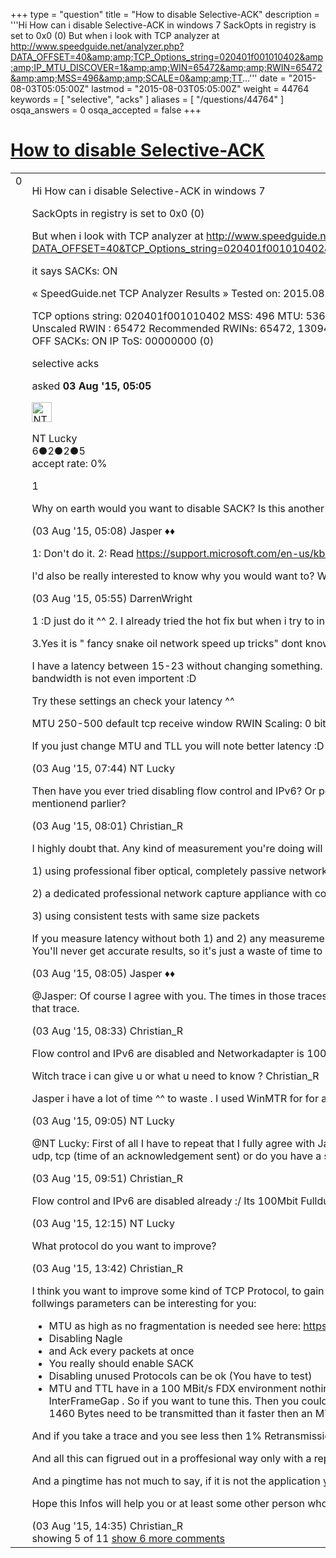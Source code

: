 +++
type = "question"
title = "How to disable Selective-ACK"
description = '''Hi How can i disable Selective-ACK in windows 7 SackOpts in registry is set to 0x0 (0)  But when i look with TCP analyzer at http://www.speedguide.net/analyzer.php?DATA_OFFSET=40&amp;amp;TCP_Options_string=020401f001010402&amp;amp;IP_MTU_DISCOVER=1&amp;amp;WIN=65472&amp;amp;RWIN=65472&amp;amp;MSS=496&amp;amp;SCALE=0&amp;amp;TT...'''
date = "2015-08-03T05:05:00Z"
lastmod = "2015-08-03T05:05:00Z"
weight = 44764
keywords = [ "selective", "acks" ]
aliases = [ "/questions/44764" ]
osqa_answers = 0
osqa_accepted = false
+++

<div class="headNormal">

# [How to disable Selective-ACK](/questions/44764/how-to-disable-selective-ack)

</div>

<div id="main-body">

<div id="askform">

<table id="question-table" style="width:100%;"><colgroup><col style="width: 50%" /><col style="width: 50%" /></colgroup><tbody><tr class="odd"><td style="width: 30px; vertical-align: top"><div class="vote-buttons"><div id="post-44764-score" class="post-score" title="current number of votes">0</div><div id="favorite-count" class="favorite-count"></div></div></td><td><div id="item-right"><div class="question-body"><p>Hi How can i disable Selective-ACK in windows 7</p><p>SackOpts in registry is set to 0x0 (0)</p><p>But when i look with TCP analyzer at <a href="http://www.speedguide.net/analyzer.php?DATA_OFFSET=40&amp;TCP_Options_string=020401f001010402&amp;IP_MTU_DISCOVER=1&amp;WIN=65472&amp;RWIN=65472&amp;MSS=496&amp;SCALE=0&amp;TTL=48&amp;TSOPT=0&amp;SACK_PERM=1&amp;IP_TOS=0&amp;IP=79.223.15.71&amp;timestamp=1438603387">http://www.speedguide.net/analyzer.php?DATA_OFFSET=40&amp;TCP_Options_string=020401f001010402&amp;IP_MTU_DISCOVER=1&amp;WIN=65472&amp;RWIN=65472&amp;MSS=496&amp;SCALE=0&amp;TTL=48&amp;TSOPT=0&amp;SACK_PERM=1&amp;IP_TOS=0&amp;IP=79.223.15.71&amp;timestamp=1438603387</a></p><p>it says SACKs: ON</p><p>« SpeedGuide.net TCP Analyzer Results » Tested on: 2015.08.03 08:03 IP address: 79.223.xx.xx Client OS/browser: Windows 7 (Firefox 39.0)</p><p>TCP options string: 020401f001010402 MSS: 496 MTU: 536 TCP Window: 65472 (multiple of MSS) RWIN Scaling: 0 bits<br />
Unscaled RWIN : 65472 Recommended RWINs: 65472, 130944, 261888, 523776, 1047552 BDP limit (200ms): 2619kbps (327KBytes/s) BDP limit (500ms): 1048kbps (131KBytes/s) MTU Discovery: ON TTL: 48 Timestamps: OFF SACKs: ON IP ToS: 00000000 (0)</p></div><div id="question-tags" class="tags-container tags">selective acks</div><div id="question-controls" class="post-controls"></div><div class="post-update-info-container"><div class="post-update-info post-update-info-user"><p>asked <strong>03 Aug '15, 05:05</strong></p><img src="https://secure.gravatar.com/avatar/1f25e40fe3edb178d2c184618e84490c?s=32&amp;d=identicon&amp;r=g" class="gravatar" width="32" height="32" alt="NT%20Lucky&#39;s gravatar image" /><p>NT Lucky<br />
<span class="score" title="6 reputation points">6</span><span title="2 badges"><span class="badge1">●</span><span class="badgecount">2</span></span><span title="2 badges"><span class="silver">●</span><span class="badgecount">2</span></span><span title="5 badges"><span class="bronze">●</span><span class="badgecount">5</span></span><br />
<span class="accept_rate" title="Rate of the user&#39;s accepted answers">accept rate:</span> <span title="NT Lucky has no accepted answers">0%</span> </br></p></div></div><div id="comments-container-44764" class="comments-container"><span id="44765"></span><div id="comment-44765" class="comment"><div id="post-44765-score" class="comment-score">1</div><div class="comment-text"><p>Why on earth would you want to disable SACK? Is this another of those fancy snake oil network speed up tricks? :-)</p></div><div id="comment-44765-info" class="comment-info"><span class="comment-age">(03 Aug '15, 05:08)</span> Jasper ♦♦</div></div><span id="44770"></span><div id="comment-44770" class="comment"><div id="post-44770-score" class="comment-score"></div><div class="comment-text"><p>1: Don't do it. 2: Read <a href="https://support.microsoft.com/en-us/kb/2525390,">https://support.microsoft.com/en-us/kb/2525390,</a> it may be the reason.</p><p>I'd also be really interested to know why you would want to? With a link to Info, if you have one please.</p></div><div id="comment-44770-info" class="comment-info"><span class="comment-age">(03 Aug '15, 05:55)</span> DarrenWright</div></div><span id="44783"></span><div id="comment-44783" class="comment"><div id="post-44783-score" class="comment-score"></div><div class="comment-text"><p>1 :D just do it ^^ 2. I already tried the hot fix but when i try to install it it says "This update is not intended for your computer" :/ F... Windows 7 , xp was so nice ^^</p><p>3.Yes it is " fancy snake oil network speed up tricks" dont know what it means but i cann imagine :D</p><p>I have a latency between 15-23 without changing something. After changes 7-15 latency on 2 pc with windows XP Sp3 and i want to get windows 7 working with same settings .I have no Packet loss or something else .And for me bandwidth is not even importent :D</p><p>Try these settings an check your latency ^^</p><p>MTU 250-500 default tcp receive window RWIN Scaling: 0 bits SACKs: off TTL: 64 TcpMaxDupAcks 0 TcpAckFrequency 1 TcpNodelay =1 TcpDel/AckTicks 0</p><p>If you just change MTU and TLL you will note better latency :D</p></div><div id="comment-44783-info" class="comment-info"><span class="comment-age">(03 Aug '15, 07:44)</span> NT Lucky</div></div><span id="44785"></span><div id="comment-44785" class="comment"><div id="post-44785-score" class="comment-score"></div><div class="comment-text"><p>Then have you ever tried disabling flow control and IPv6? Or perhaps you can provide a trace so with a little bit of luck the root cause can be seen there. Or you really have an halfduplex network or at least an duplex mismatch as I mentionend parlier?</p></div><div id="comment-44785-info" class="comment-info"><span class="comment-age">(03 Aug '15, 08:01)</span> Christian_R</div></div><span id="44786"></span><div id="comment-44786" class="comment"><div id="post-44786-score" class="comment-score"></div><div class="comment-text"><p>I highly doubt that. Any kind of measurement you're doing will be heavily biased except you're</p><p>1) using professional fiber optical, completely passive network taps</p><p>2) a dedicated professional network capture appliance with confirmed ns timestamp resolution.</p><p>3) using consistent tests with same size packets</p><p>If you measure latency without both 1) and 2) any measurements are not trustworthy. This may sound tough, but forget measurements taken on a normal PC, especially if it's the same PC you're running a client/game software on. You'll never get accurate results, so it's just a waste of time to do that ;-)</p></div><div id="comment-44786-info" class="comment-info"><span class="comment-age">(03 Aug '15, 08:05)</span> Jasper ♦♦</div></div><span id="44788"></span><div id="comment-44788" class="comment not_top_scorer"><div id="post-44788-score" class="comment-score"></div><div class="comment-text"><p>@Jasper: Of course I agree with you. The times in those traces are not much worth. But some other could perhaps be seen. (retransmissions, mtu things). It was more meant as a check and maybe there is something uncommon in that trace.</p></div><div id="comment-44788-info" class="comment-info"><span class="comment-age">(03 Aug '15, 08:33)</span> Christian_R</div></div><span id="44790"></span><div id="comment-44790" class="comment not_top_scorer"><div id="post-44790-score" class="comment-score"></div><div class="comment-text"><p>Flow control and IPv6 are disabled and Networkadapter is 100Mbit fullduplex</p><p>Witch trace i can give u or what u need to know ? Christian_R</p><p>Jasper i have a lot of time ^^ to waste . I used WinMTR for for about 24h on differnt ips with mtu 1492 and 500 and averrage latency was about 8-12 ms better with low mtu</p></div><div id="comment-44790-info" class="comment-info"><span class="comment-age">(03 Aug '15, 09:05)</span> NT Lucky</div></div><span id="44793"></span><div id="comment-44793" class="comment not_top_scorer"><div id="post-44793-score" class="comment-score"></div><div class="comment-text"><p>@NT Lucky: First of all I have to repeat that I fully agree with Jasper. So I think we should start at the beginning if you like. What kind of latency you want to improve oneway or the twoway latency? And for what protocols icmp (ping) udp, tcp (time of an acknowledgement sent) or do you have a speciL application protocol that you use?</p></div><div id="comment-44793-info" class="comment-info"><span class="comment-age">(03 Aug '15, 09:51)</span> Christian_R</div></div><span id="44798"></span><div id="comment-44798" class="comment not_top_scorer"><div id="post-44798-score" class="comment-score"></div><div class="comment-text"><p>Flow control and IPv6 are disabled already :/ Its 100Mbit Fullduplex</p></div><div id="comment-44798-info" class="comment-info"><span class="comment-age">(03 Aug '15, 12:15)</span> NT Lucky</div></div><span id="44802"></span><div id="comment-44802" class="comment not_top_scorer"><div id="post-44802-score" class="comment-score"></div><div class="comment-text"><p>What protocol do you want to improve?</p></div><div id="comment-44802-info" class="comment-info"><span class="comment-age">(03 Aug '15, 13:42)</span> Christian_R</div></div><span id="44806"></span><div id="comment-44806" class="comment not_top_scorer"><div id="post-44806-score" class="comment-score"></div><div class="comment-text"><p>I think you want to improve some kind of TCP Protocol, to gain a little bit more realtime behaviour. If I am right, then you normally can forget the most of your tunings from my point of view. To reach this goal(TCP Realtime Tuning) the follwings parameters can be interesting for you:</p><ul><li>MTU as high as no fragmentation is needed see here: <a href="https://ask.wireshark.org/questions/44791/http-408-timeout-from-particular-ip">https://ask.wireshark.org/questions/44791/http-408-timeout-from-particular-ip</a></li><li>Disabling Nagle</li><li>and Ack every packets at once</li><li>You really should enable SACK</li><li>Disabling unused Protocols can be ok (You have to test)</li><li>MTU and TTL have in a 100 MBit/s FDX environment nothing to do with latency. For example: If only 300 Bytes have to transmited then the Frame is only as long as needed and the next Frame will follow after a really short InterFrameGap . So if you want to tune this. Then you could try the Adaptive Interframe Gap <a href="https://communities.intel.com/community/wired/blog/2011/01/13/parameter-talk-adaptive-inter-frame-spacing">https://communities.intel.com/community/wired/blog/2011/01/13/parameter-talk-adaptive-inter-frame-spacing</a> On the Other Hand if 1460 Bytes need to be transmitted than it faster then an MTU with just 576 Bytes or lower.</li></ul><p>And if you take a trace and you see less then 1% Retransmissions then it is ok. But if you see a higher value then you should figure out why it is so.</p><p>And all this can figrued out in a proffesional way only with a reproducable test results/concept and professional trustworthy capture equipment.</p><p>And a pingtime has not much to say, if it is not the application you want to tune.</p><p>Hope this Infos will help you or at least some other person who read this thread.</p></div><div id="comment-44806-info" class="comment-info"><span class="comment-age">(03 Aug '15, 14:35)</span> Christian_R</div></div></div><div id="comment-tools-44764" class="comment-tools"><span class="comments-showing"> showing 5 of 11 </span> <a href="#" class="show-all-comments-link">show 6 more comments</a></div><div class="clear"></div><div id="comment-44764-form-container" class="comment-form-container"></div><div class="clear"></div></div></td></tr></tbody></table>

</div>

</div>

